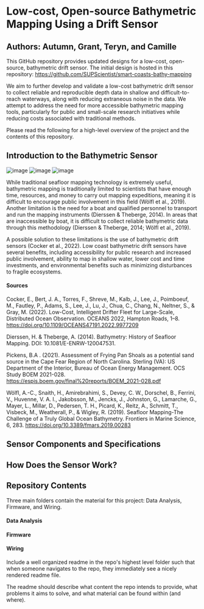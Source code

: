 # Low-cost, Open-source Bathymetric Mapping Using a Drift Sensor
## Authors: Autumn, Grant, Teryn, and Camille

This GitHub repository provides updated designs for a low-cost, open-source, bathymetric drift sensor. The initial design is hosted in this repository: https://github.com/SUPScientist/smart-coasts-bathy-mapping

We aim to further develop and validate a low-cost bathymetric drift sensor to collect reliable and reproducible depth data in shallow and difficult-to-reach waterways, along with reducing extraneous noise in the data. We attempt to address the need for more accessible bathymetric mapping tools, particularly for public and small-scale research initiatives while reducing costs associated with traditional methods. 

Please read the following for a high-level overview of the project and the contents of this repository.

## Introduction to the Bathymetric Sensor
![image](https://github.com/user-attachments/assets/5ab6d655-c179-49a8-b615-65a67e73bd60)
![image](https://github.com/user-attachments/assets/49afb274-79f5-4955-b173-9ab1973f7ebe)
![image](https://github.com/user-attachments/assets/94a8cc9f-7e87-456d-9d26-0d1454200074)

While traditional seafloor mapping technology is extremely useful, bathymetric mapping is traditionally limited to scientists that have enough time, resources, and money to carry out mapping expeditions, meaning it is difficult to encourage public involvement in this field (Wölfl et al., 2019). Another limitation is the need for a boat and qualified personnel to transport and run the mapping instruments (Dierssen & Theberge, 2014). In areas that are inaccessible by boat, it is difficult to collect reliable bathymetric data through this methodology (Dierssen & Theberge, 2014; Wölfl et al., 2019). 

A possible solution to these limitations is the use of bathymetric drift sensors (Cocker et al., 2022). Low coast bathymetric drift sensors have several benefits, including accessibility for public research and increased public involvement, ability to map in shallow water, lower cost and time investments, and environmental benefits such as minimizing disturbances to fragile ecosystems. 

#### Sources
Cocker, E., Bert, J. A., Torres, F., Shreve, M., Kalb, J., Lee, J., Poimboeuf, M., Fautley, P., Adams, S., Lee, J., Lu, J., Chua, C., Chang, N., Neltner, S., & Gray, M. (2022). Low-Cost, Intelligent Drifter Fleet for Large-Scale, Distributed Ocean Observation. OCEANS 2022, Hampton Roads, 1–8. https://doi.org/10.1109/OCEANS47191.2022.9977209

Dierssen, H. & Theberge, A. (2014). Bathymetry: History of Seafloor Mapping. DOI: 10.1081/E-ENRW-120047531.

Pickens, B.A . (2021). Assessment of Frying Pan Shoals as a potential sand source in the Cape Fear Region of North Carolina. Sterling (VA): US Department of the Interior, Bureau of Ocean Energy Management. OCS Study BOEM 2021-028. https://espis.boem.gov/final%20reports/BOEM_2021-028.pdf

Wölfl, A.-C., Snaith, H., Amirebrahimi, S., Devey, C. W., Dorschel, B., Ferrini, V., Huvenne, V. A. I., Jakobsson, M., Jencks, J., Johnston, G., Lamarche, G., Mayer, L., Millar, D., Pedersen, T. H., Picard, K., Reitz, A., Schmitt, T., Visbeck, M., Weatherall, P., & Wigley, R. (2019). Seafloor Mapping-The Challenge of a Truly Global Ocean Bathymetry. Frontiers in Marine Science, 6, 283. https://doi.org/10.3389/fmars.2019.00283

## Sensor Components and Specifications

## How Does the Sensor Work?

## Repository Contents
Three main folders contain the material for this project: Data Analysis, Firmware, and Wiring.

#### Data Analysis

#### Firmware

#### Wiring

Include a well organized readme in the repo's highest level folder such that when someone navigates to the repo, they immediately see a nicely rendered readme file. 

The readme should describe what content the repo intends to provide, what problems it aims to solve, and what material can be found within (and where). 
